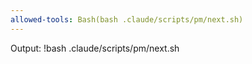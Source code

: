 ```yaml
---
allowed-tools: Bash(bash .claude/scripts/pm/next.sh)
---
```


Output:
!bash .claude/scripts/pm/next.sh
